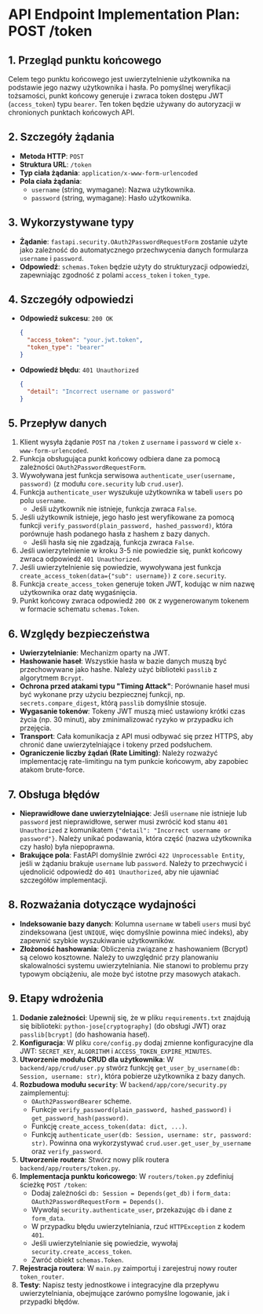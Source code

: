 # API Endpoint Implementation Plan: POST /token

## 1. Przegląd punktu końcowego
Celem tego punktu końcowego jest uwierzytelnienie użytkownika na podstawie jego nazwy użytkownika i hasła. Po pomyślnej weryfikacji tożsamości, punkt końcowy generuje i zwraca token dostępu JWT (`access_token`) typu `bearer`. Ten token będzie używany do autoryzacji w chronionych punktach końcowych API.

## 2. Szczegóły żądania
- **Metoda HTTP**: `POST`
- **Struktura URL**: `/token`
- **Typ ciała żądania**: `application/x-www-form-urlencoded`
- **Pola ciała żądania**:
  - `username` (string, wymagane): Nazwa użytkownika.
  - `password` (string, wymagane): Hasło użytkownika.

## 3. Wykorzystywane typy
- **Żądanie**: `fastapi.security.OAuth2PasswordRequestForm` zostanie użyte jako zależność do automatycznego przechwycenia danych formularza `username` i `password`.
- **Odpowiedź**: `schemas.Token` będzie użyty do strukturyzacji odpowiedzi, zapewniając zgodność z polami `access_token` i `token_type`.

## 4. Szczegóły odpowiedzi
- **Odpowiedź sukcesu**: `200 OK`
  ```json
  {
    "access_token": "your.jwt.token",
    "token_type": "bearer"
  }
  ```
- **Odpowiedź błędu**: `401 Unauthorized`
  ```json
  {
    "detail": "Incorrect username or password"
  }
  ```

## 5. Przepływ danych
1.  Klient wysyła żądanie `POST` na `/token` z `username` i `password` w ciele `x-www-form-urlencoded`.
2.  Funkcja obsługująca punkt końcowy odbiera dane za pomocą zależności `OAuth2PasswordRequestForm`.
3.  Wywoływana jest funkcja serwisowa `authenticate_user(username, password)` (z modułu `core.security` lub `crud.user`).
4.  Funkcja `authenticate_user` wyszukuje użytkownika w tabeli `users` po polu `username`.
    - Jeśli użytkownik nie istnieje, funkcja zwraca `False`.
5.  Jeśli użytkownik istnieje, jego hasło jest weryfikowane za pomocą funkcji `verify_password(plain_password, hashed_password)`, która porównuje hash podanego hasła z hashem z bazy danych.
    - Jeśli hasła się nie zgadzają, funkcja zwraca `False`.
6.  Jeśli uwierzytelnienie w kroku 3-5 nie powiedzie się, punkt końcowy zwraca odpowiedź `401 Unauthorized`.
7.  Jeśli uwierzytelnienie się powiedzie, wywoływana jest funkcja `create_access_token(data={"sub": username})` z `core.security`.
8.  Funkcja `create_access_token` generuje token JWT, kodując w nim nazwę użytkownika oraz datę wygaśnięcia.
9.  Punkt końcowy zwraca odpowiedź `200 OK` z wygenerowanym tokenem w formacie schematu `schemas.Token`.

## 6. Względy bezpieczeństwa
- **Uwierzytelnianie**: Mechanizm oparty na JWT.
- **Hashowanie haseł**: Wszystkie hasła w bazie danych muszą być przechowywane jako hashe. Należy użyć biblioteki `passlib` z algorytmem `Bcrypt`.
- **Ochrona przed atakami typu "Timing Attack"**: Porównanie haseł musi być wykonane przy użyciu bezpiecznej funkcji, np. `secrets.compare_digest`, którą `passlib` domyślnie stosuje.
- **Wygasanie tokenów**: Tokeny JWT muszą mieć ustawiony krótki czas życia (np. 30 minut), aby zminimalizować ryzyko w przypadku ich przejęcia.
- **Transport**: Cała komunikacja z API musi odbywać się przez HTTPS, aby chronić dane uwierzytelniające i tokeny przed podsłuchem.
- **Ograniczenie liczby żądań (Rate Limiting)**: Należy rozważyć implementację rate-limitingu na tym punkcie końcowym, aby zapobiec atakom brute-force.

## 7. Obsługa błędów
- **Nieprawidłowe dane uwierzytelniające**: Jeśli `username` nie istnieje lub `password` jest nieprawidłowe, serwer musi zwrócić kod stanu `401 Unauthorized` z komunikatem `{"detail": "Incorrect username or password"}`. Należy unikać podawania, która część (nazwa użytkownika czy hasło) była niepoprawna.
- **Brakujące pola**: FastAPI domyślnie zwróci `422 Unprocessable Entity`, jeśli w żądaniu brakuje `username` lub `password`. Należy to przechwycić i ujednolicić odpowiedź do `401 Unauthorized`, aby nie ujawniać szczegółów implementacji.

## 8. Rozważania dotyczące wydajności
- **Indeksowanie bazy danych**: Kolumna `username` w tabeli `users` musi być zindeksowana (jest `UNIQUE`, więc domyślnie powinna mieć indeks), aby zapewnić szybkie wyszukiwanie użytkowników.
- **Złożoność hashowania**: Obliczenia związane z hashowaniem (Bcrypt) są celowo kosztowne. Należy to uwzględnić przy planowaniu skalowalności systemu uwierzytelniania. Nie stanowi to problemu przy typowym obciążeniu, ale może być istotne przy masowych atakach.

## 9. Etapy wdrożenia
1.  **Dodanie zależności**: Upewnij się, że w pliku `requirements.txt` znajdują się biblioteki: `python-jose[cryptography]` (do obsługi JWT) oraz `passlib[bcrypt]` (do hashowania haseł).
2.  **Konfiguracja**: W pliku `core/config.py` dodaj zmienne konfiguracyjne dla JWT: `SECRET_KEY`, `ALGORITHM` i `ACCESS_TOKEN_EXPIRE_MINUTES`.
3.  **Utworzenie modułu CRUD dla użytkownika**: W `backend/app/crud/user.py` stwórz funkcję `get_user_by_username(db: Session, username: str)`, która pobierze użytkownika z bazy danych.
4.  **Rozbudowa modułu `security`**: W `backend/app/core/security.py` zaimplementuj:
    - `OAuth2PasswordBearer` scheme.
    - Funkcje `verify_password(plain_password, hashed_password)` i `get_password_hash(password)`.
    - Funkcję `create_access_token(data: dict, ...)`.
    - Funkcję `authenticate_user(db: Session, username: str, password: str)`. Powinna ona wykorzystywać `crud.user.get_user_by_username` oraz `verify_password`.
5.  **Utworzenie routera**: Stwórz nowy plik routera `backend/app/routers/token.py`.
6.  **Implementacja punktu końcowego**: W `routers/token.py` zdefiniuj ścieżkę `POST /token`:
    - Dodaj zależności `db: Session = Depends(get_db)` i `form_data: OAuth2PasswordRequestForm = Depends()`.
    - Wywołaj `security.authenticate_user`, przekazując `db` i dane z `form_data`.
    - W przypadku błędu uwierzytelniania, rzuć `HTTPException` z kodem `401`.
    - Jeśli uwierzytelnianie się powiedzie, wywołaj `security.create_access_token`.
    - Zwróć obiekt `schemas.Token`.
7.  **Rejestracja routera**: W `main.py` zaimportuj i zarejestruj nowy router `token_router`.
8.  **Testy**: Napisz testy jednostkowe i integracyjne dla przepływu uwierzytelniania, obejmujące zarówno pomyślne logowanie, jak i przypadki błędów. 
